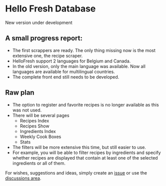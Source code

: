# Hello Fresh Database

New version under development

## A small progress report:

* The first scrappers are ready. The only thing missing now is the most extensive one, the recipe scraper.
* HelloFresh support 2 languages for Belgium and Canada.
* In the old version, only the main language was available. Now all languages are available for multilingual countries.
* The complete front end still needs to be developed.

## Raw plan

* The option to register and favorite recipes is no longer available as this was not used.
* There will be several pages
    * Recipes Index
    * Recipes Show
    * Ingredients Index
    * Weekly Cook Boxes
    * Stats
* The filters will be more extensive this time, but still easier to use.
* For example, you will be able to filter recipes by ingredients and specify whether recipes are displayed that contain
  at least one of the selected ingredients or all of them.

For wishes, suggestions and ideas, simply create an [issue](https://github.com/Muetze42/hellofresh-database/issues) or
use the [discussions area](https://github.com/Muetze42/hellofresh-database/discussions).
